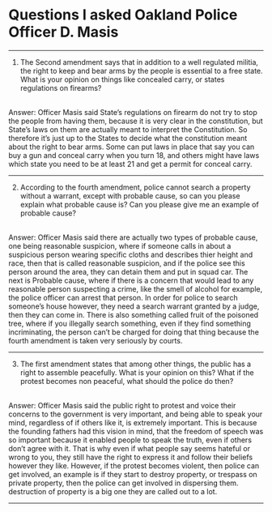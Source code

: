 <h1>Questions I asked Oakland Police Officer 
D. Masis</h1>

<hr>

1. The Second amendment says that in addition to a well regulated militia, the  right to keep and bear arms by the people is essential to a free state. What is your opinion on things like concealed carry, or states regulations on firearms?
<br>
Answer: Officer Masis said State’s regulations on firearm do not try to stop the people from having them, because it is very clear in the constitution, but State’s laws on them are actually meant to interpret the Constitution. So therefore it’s just up to the States to decide what the constitution meant about the right to bear arms. Some can put laws in place that say you can buy a gun and conceal carry when you turn 18, and others might have laws which state you need to be at least 21 and get a permit for conceal carry.

<hr>

2. According to the fourth amendment, police cannot search a property without a warrant, except with probable cause, so can you please explain what probable cause is? Can you please give me an example of probable cause?
<br>
Answer: Officer Masis said there are actually two types of probable cause, one being reasonable suspicion, where if someone calls in about a suspicious person wearing specific cloths and describes thier height and race, then that is called reasonable suspicion, and if the police see this person around the area, they can detain them and put in squad car. The next is Probable cause, where if there is a concern that would lead to any reasonable person suspecting a crime, like the smell of alcohol for example, the police officer can arrest that person. In order for police to search someone’s house however, they need a search warrant granted by a judge, then they can come in. There is also something called fruit of the poisoned tree, where if you illegally search something, even if they find something incriminating, the person can’t be charged for doing that thing because the fourth amendment is taken very seriously by courts.

<hr>

3. The first amendment states that among other things, the public has a right to assemble peacefully. What is your opinion on this? What if the protest becomes non peaceful, what should the police do then?
<br>
Answer: Officer Masis said the public right to protest and voice their concerns to the government is very important, and being able to speak your mind, regardless of if others like it, is extremely important. This is because the founding fathers had this vision in mind, that the freedom of speech was so important because it enabled people to speak the truth, even if others don’t agree with it. That is why even if what people say seems hateful or wrong to you, they still have the right to express it and follow their beliefs however they like. However, if the protest becomes violent, then police can get involved, an example is if they start to destroy property, or trespass on private property, then the police can get involved in dispersing them. destruction of property is a big one they are called out to a lot.

<hr>






